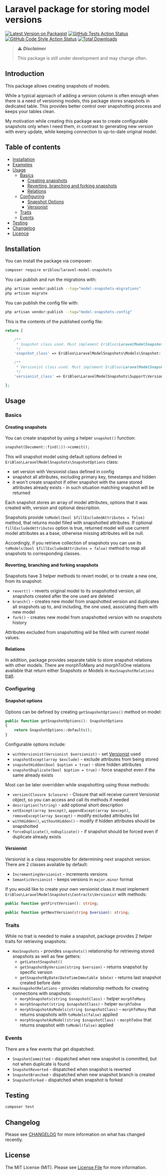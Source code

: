 # Laravel package for storing model versions

[![Latest Version on Packagist](https://img.shields.io/packagist/v/eribloo/laravel-model-snapshots.svg?style=flat-square)](https://packagist.org/packages/eribloo/laravel-model-snapshots)
[![GitHub Tests Action Status](https://img.shields.io/github/actions/workflow/status/eribloo/laravel-model-snapshots/run-tests.yml?branch=main&label=tests&style=flat-square)](https://github.com/eribloo/laravel-model-snapshots/actions?query=workflow%3Arun-tests+branch%3Amain)
[![GitHub Code Style Action Status](https://img.shields.io/github/actions/workflow/status/eribloo/laravel-model-snapshots/fix-php-code-style-issues.yml?branch=main&label=code%20style&style=flat-square)](https://github.com/eribloo/laravel-model-snapshots/actions?query=workflow%3A"Fix+PHP+code+style+issues"+branch%3Amain)
[![Total Downloads](https://img.shields.io/packagist/dt/eribloo/laravel-model-snapshots.svg?style=flat-square)](https://packagist.org/packages/eribloo/laravel-model-snapshots)

> :warning: ***Disclaimer***
>
> This package is still under development and may change often.

## Introduction

This package allows creating snapshots of models.

While a typical approach of adding a version column is often enough when there is a need of versioning models,
this package stores snapshots in dedicated table. This provides better control over snapshotting process and keeps your
tables clean.

My motivation while creating this package was to create configurable snapshots only when I need them, in contrast to
generating new version with every update, while keeping connection to up-to-date original model.

## Table of contents

- [Installation](#installation)
- [Examples](#examples)
- [Usage](#usage)
    - [Basics](#basics)
        - [Creating snapshots](#creating-snapshots)
        - [Reverting, branching and forking snapshots](#reverting-branching-and-forking-snapshots)
        - [Relations](#relations)
    - [Configuring](#configuring)
        - [Snapshot Options](#snapshot-options)
        - [Versionist](#versionist)
    - [Traits](#traits)
    - [Events](#events)
- [Testing](#testing)
- [Changelog](#changelog)
- [Licence](#license)

## Installation

You can install the package via composer:

```bash
composer require eribloo/laravel-model-snapshots
```

You can publish and run the migrations with:

```bash
php artisan vendor:publish --tag="model-snapshots-migrations"
php artisan migrate
```

You can publish the config file with:

```bash
php artisan vendor:publish --tag="model-snapshots-config"
```

This is the contents of the published config file:

```php
return [

    /**
     * Snapshot class used. Must implement EriBloo\LaravelModelSnapshots\Contracts\Snapshot interface.
     */
    'snapshot_class' => EriBloo\LaravelModelSnapshots\Models\Snapshot::class,

    /**
     * Versionist class used. Must implement EriBloo\LaravelModelSnapshots\Contracts\Versionist interface.
     */
    'versionist_class' => EriBloo\LaravelModelSnapshots\Support\Versionists\IncrementingVersionist::class,

];
```

## Usage

### Basics

#### Creating snapshots

You can create snapshot by using a helper `snapshot()` function:

```php
snapshot(Document::find(1))->commit();
```

This will snapshot model using default options defined in `EriBloo\LaravelModelSnapshots\SnapshotOptions` class:

- set version with Versionist class defined in config
- snapshot all attributes, excluding primary key, timestamps and hidden
- it won't create snapshot if other snapshot with the same stored attributes already exists - in such situation matching
  snapshot will be returned

Each snapshot stores an array of model attributes, options that it was created with, version and optional description.

Snapshots provide `toModel(bool $fillExcludedAttributes = false)` method, that returns model filled with
snapshotted attributes. If optional `fillExcludedAttributes` option is true, returned model will use current model
attributes as a base, otherwise missing attributes will be null.

Accordingly, if you retrieve collection of snapshots you can use its `toModels(bool $fillExcludedAttributes = false)`
method to map all snapshots to corresponding classes.

#### Reverting, branching and forking snapshots

Snapshots have 3 helper methods to revert model, or to create a new one, from its snapshot:

- `revert()` - reverts original model to its snapshotted version, all snapshots created after the one used are deleted
- `branch()` - creates new model from snapshotted version and duplicates all snapshots up to, and including, the one
  used, associating them with new model
- `fork()` - creates new model from snapshotted version with no snapshots history

Attributes excluded from snapshotting will be filled with current model values.

#### Relations

In addition, package provides separate table to store snapshot relations with other models. There are morphToMany and
morphToOne relations available that return either Snapshots or Models in `HasSnapshotRelations` [trait](#traits).

### Configuring

#### Snapshot options

Options can be defined by creating `getSnapshotOptions()` method on model:

```php
public function getSnapshotOptions(): SnapshotOptions
{
    return SnapshotOptions::defaults();
}
```

Configurable options include:

- `withVersionist(Versionist $versionist)` - set [Versionist](#versionist) used
- `snapshotExcept(array $exclude)` - exclude attributes from being stored
- `snapshotHidden(bool $option = true)` - store hidden attributes
- `snapshotDuplicate(bool $option = true)` - force snapshot even if the same already exists

Most can be later overridden while snapshotting using those methods:

- `version(Closure $closure)` - Closure that will receive current Versionist object, so you can access and call its
  methods if needed
- `description(?string)` - add optional short description
- `setExcept(array $except)`, `appendExcept(array $except)`, `removeExcept(array $except)` - modify excluded attributes
  list
- `withHidden()`, `withoutHidden()` - modify if hidden attributes should be snapshotted
- `forceDuplicate()`, `noDuplicate()` - if snapshot should be forced even if duplicate already exists

#### Versionist

Versionist is a class responsible for determining next snapshot version.
There are 2 classes available by default:

- `IncrementingVersionist` - increments versions
- `SemanticVersionist` - keeps versions in `major.minor` format

If you would like to create your own versionist class it must implement
`EriBloo\LaravelModelSnapshots\Contracts\Versionist` with methods:

```php
public function getFirstVersion(): string;

public function getNextVersion(string $version): string;
```

### Traits

While no trait is needed to make a snapshot, package provides 2 helper traits for retrieving snapshots:

- `HasSnapshots` - provides `snapshots()` relationship for retrieving stored snapshots as well as few getters:
    - `getLatestSnapshot()`
    - `getSnapshotByVersion(string $version)` - returns snapshot by specific version
    - `getSnapshotByDate(DateTimeImmutable $date)` - returns last snapshot created before date
- `HasSnapshotRelations` - provides relationship methods for creating connections with snapshots:
    - `morphSnapshots(string $snapshotClass)` - helper `morphToMany`
    - `morphSnapshot(string $snapshotClass)` - helper `morphToOne`
    - `morphSnapshotAsModels(string $snapshotClass)` - `morphToMany` that returns snapshots with `toModels(false)`
      applied
    - `morphSnapshotAsModel(string $snapshotClass)` - `morphToOne` that returns snapshot with `toModel(false)`
      applied

### Events

There are a few events that get dispatched:

- `SnapshotCommitted` - dispatched when new snapshot is committed, but not when duplicate is found
- `SnapshotReverted` - dispatched when snapshot is reverted
- `SnapshotBranched` - dispatched when new snapshot branch is created
- `SnapshotForked` - dispatched when snapshot is forked

## Testing

```bash
composer test
```

## Changelog

Please see [CHANGELOG](CHANGELOG.md) for more information on what has changed recently.

[//]: # (## Contributing)

[//]: # ()

[//]: # (Please see [CONTRIBUTING]&#40;CONTRIBUTING.md&#41; for details.)

[//]: # (## Security Vulnerabilities)

[//]: # ()

[//]: # (Please review [our security policy]&#40;../../security/policy&#41; on how to report security vulnerabilities.)

[//]: # (## Credits)

[//]: # (- [EriBloo]&#40;https://github.com/EriBloo&#41;)

[//]: # (- [All Contributors]&#40;../../contributors&#41;)

## License

The MIT License (MIT). Please see [License File](LICENSE.md) for more information.
